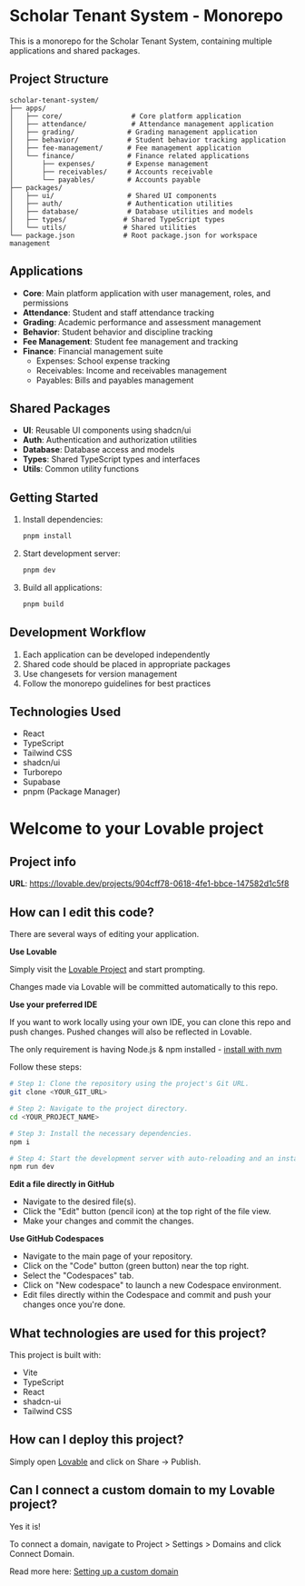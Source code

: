 # Scholar Tenant System - Monorepo

This is a monorepo for the Scholar Tenant System, containing multiple applications and shared packages.

## Project Structure

```
scholar-tenant-system/
├── apps/
│   ├── core/                 # Core platform application
│   ├── attendance/           # Attendance management application
│   ├── grading/             # Grading management application
│   ├── behavior/            # Student behavior tracking application
│   ├── fee-management/      # Fee management application
│   └── finance/             # Finance related applications
│       ├── expenses/        # Expense management
│       ├── receivables/     # Accounts receivable
│       └── payables/        # Accounts payable
├── packages/
│   ├── ui/                  # Shared UI components
│   ├── auth/                # Authentication utilities
│   ├── database/            # Database utilities and models
│   ├── types/              # Shared TypeScript types
│   └── utils/              # Shared utilities
└── package.json            # Root package.json for workspace management
```

## Applications

- **Core**: Main platform application with user management, roles, and permissions
- **Attendance**: Student and staff attendance tracking
- **Grading**: Academic performance and assessment management
- **Behavior**: Student behavior and discipline tracking
- **Fee Management**: Student fee management and tracking
- **Finance**: Financial management suite
  - Expenses: School expense tracking
  - Receivables: Income and receivables management
  - Payables: Bills and payables management

## Shared Packages

- **UI**: Reusable UI components using shadcn/ui
- **Auth**: Authentication and authorization utilities
- **Database**: Database access and models
- **Types**: Shared TypeScript types and interfaces
- **Utils**: Common utility functions

## Getting Started

1. Install dependencies:
   ```bash
   pnpm install
   ```

2. Start development server:
   ```bash
   pnpm dev
   ```

3. Build all applications:
   ```bash
   pnpm build
   ```

## Development Workflow

1. Each application can be developed independently
2. Shared code should be placed in appropriate packages
3. Use changesets for version management
4. Follow the monorepo guidelines for best practices

## Technologies Used

- React
- TypeScript
- Tailwind CSS
- shadcn/ui
- Turborepo
- Supabase
- pnpm (Package Manager)

# Welcome to your Lovable project

## Project info

**URL**: https://lovable.dev/projects/904cff78-0618-4fe1-bbce-147582d1c5f8

## How can I edit this code?

There are several ways of editing your application.

**Use Lovable**

Simply visit the [Lovable Project](https://lovable.dev/projects/904cff78-0618-4fe1-bbce-147582d1c5f8) and start prompting.

Changes made via Lovable will be committed automatically to this repo.

**Use your preferred IDE**

If you want to work locally using your own IDE, you can clone this repo and push changes. Pushed changes will also be reflected in Lovable.

The only requirement is having Node.js & npm installed - [install with nvm](https://github.com/nvm-sh/nvm#installing-and-updating)

Follow these steps:

```sh
# Step 1: Clone the repository using the project's Git URL.
git clone <YOUR_GIT_URL>

# Step 2: Navigate to the project directory.
cd <YOUR_PROJECT_NAME>

# Step 3: Install the necessary dependencies.
npm i

# Step 4: Start the development server with auto-reloading and an instant preview.
npm run dev
```

**Edit a file directly in GitHub**

- Navigate to the desired file(s).
- Click the "Edit" button (pencil icon) at the top right of the file view.
- Make your changes and commit the changes.

**Use GitHub Codespaces**

- Navigate to the main page of your repository.
- Click on the "Code" button (green button) near the top right.
- Select the "Codespaces" tab.
- Click on "New codespace" to launch a new Codespace environment.
- Edit files directly within the Codespace and commit and push your changes once you're done.

## What technologies are used for this project?

This project is built with:

- Vite
- TypeScript
- React
- shadcn-ui
- Tailwind CSS

## How can I deploy this project?

Simply open [Lovable](https://lovable.dev/projects/904cff78-0618-4fe1-bbce-147582d1c5f8) and click on Share -> Publish.

## Can I connect a custom domain to my Lovable project?

Yes it is!

To connect a domain, navigate to Project > Settings > Domains and click Connect Domain.

Read more here: [Setting up a custom domain](https://docs.lovable.dev/tips-tricks/custom-domain#step-by-step-guide)
